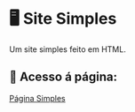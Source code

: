 # 🖥 Site Simples
Um site simples feito em HTML.

## 📄 Acesso á página:
[Página Simples](https://agbl09.github.io/Site-Simples/)
